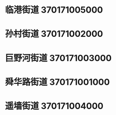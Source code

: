 # 临港街道 370171005000
# 孙村街道 370171002000
# 巨野河街道 370171003000
# 舜华路街道 370171001000
# 遥墙街道 370171004000
